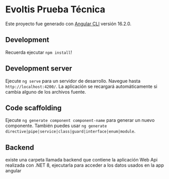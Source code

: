 # Evoltis Prueba Técnica

Este proyecto fue generado con [Angular CLI](https://github.com/angular/angular-cli) versión 16.2.0.

## Development
Recuerda ejecutar `npm install`!

## Development server

Ejecute `ng serve` para un servidor de desarrollo. Navegue hasta `http://localhost:4200/`. La aplicación se recargará automáticamente si cambia alguno de los archivos fuente.

## Code scaffolding

Ejecute `ng generate component component-name` para generar un nuevo componente. También puedes usar `ng generate directive|pipe|service|class|guard|interface|enum|module`.

## Backend

existe una carpeta llamada backend  que contiene la aplicación Web Api realizada con .NET 8, ejecutarla para acceder a los datos usados en la app angular
